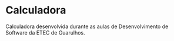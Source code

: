 # Calculadora
 Calculadora desenvolvida durante as aulas de Desenvolvimento de Software da ETEC de Guarulhos.
